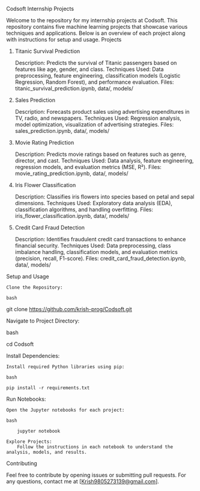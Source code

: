 Codsoft Internship Projects

Welcome to the repository for my internship projects at Codsoft. This repository contains five machine learning projects that showcase various techniques and applications. Below is an overview of each project along with instructions for setup and usage.
Projects
1. Titanic Survival Prediction

    Description: Predicts the survival of Titanic passengers based on features like age, gender, and class.
    Techniques Used: Data preprocessing, feature engineering, classification models (Logistic Regression, Random Forest), and performance evaluation.
    Files: titanic_survival_prediction.ipynb, data/, models/

2. Sales Prediction

    Description: Forecasts product sales using advertising expenditures in TV, radio, and newspapers.
    Techniques Used: Regression analysis, model optimization, visualization of advertising strategies.
    Files: sales_prediction.ipynb, data/, models/

3. Movie Rating Prediction

    Description: Predicts movie ratings based on features such as genre, director, and cast.
    Techniques Used: Data analysis, feature engineering, regression models, and evaluation metrics (MSE, R²).
    Files: movie_rating_prediction.ipynb, data/, models/

4. Iris Flower Classification

    Description: Classifies iris flowers into species based on petal and sepal dimensions.
    Techniques Used: Exploratory data analysis (EDA), classification algorithms, and handling overfitting.
    Files: iris_flower_classification.ipynb, data/, models/

5. Credit Card Fraud Detection

    Description: Identifies fraudulent credit card transactions to enhance financial security.
    Techniques Used: Data preprocessing, class imbalance handling, classification models, and evaluation metrics (precision, recall, F1-score).
    Files: credit_card_fraud_detection.ipynb, data/, models/

Setup and Usage

    Clone the Repository:

    bash

git clone https://github.com/krish-prog/Codsoft.git

Navigate to Project Directory:

bash

cd Codsoft

Install Dependencies:

    Install required Python libraries using pip:

    bash

    pip install -r requirements.txt

Run Notebooks:

    Open the Jupyter notebooks for each project:

    bash

        jupyter notebook

    Explore Projects:
        Follow the instructions in each notebook to understand the analysis, models, and results.

Contributing

Feel free to contribute by opening issues or submitting pull requests. For any questions, contact me at [Krish9805273139@gmail.com].
